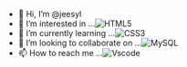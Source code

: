 - 👋 Hi, I’m @jeesyl 
- 👀 I’m interested in ...![HTML5](https://img.shields.io/badge/HTML5-E34F26?style=for-the-badge&logo=html5&logoColor=white) 
- 🌱 I’m currently learning ...![CSS3](https://img.shields.io/badge/CSS3-1572B6?style=for-the-badge&logo=css3&logoColor=white)
- 💞️ I’m looking to collaborate on ...![MySQL](https://img.shields.io/badge/MySQL-00000F?style=for-the-badge&logo=mysql&logoColor=white)
- 📫 How to reach me ...![Vscode](https://img.shields.io/badge/Vscode-007ACC?style=for-the-badge&logo=visual-studio-code&logoColor=white)


<!---
jeesyl/jeesyl is a ✨ special ✨ repository because its `README.md` (this file) appears on your GitHub profile.
You can click the Preview link to take a look at your changes.
--->
